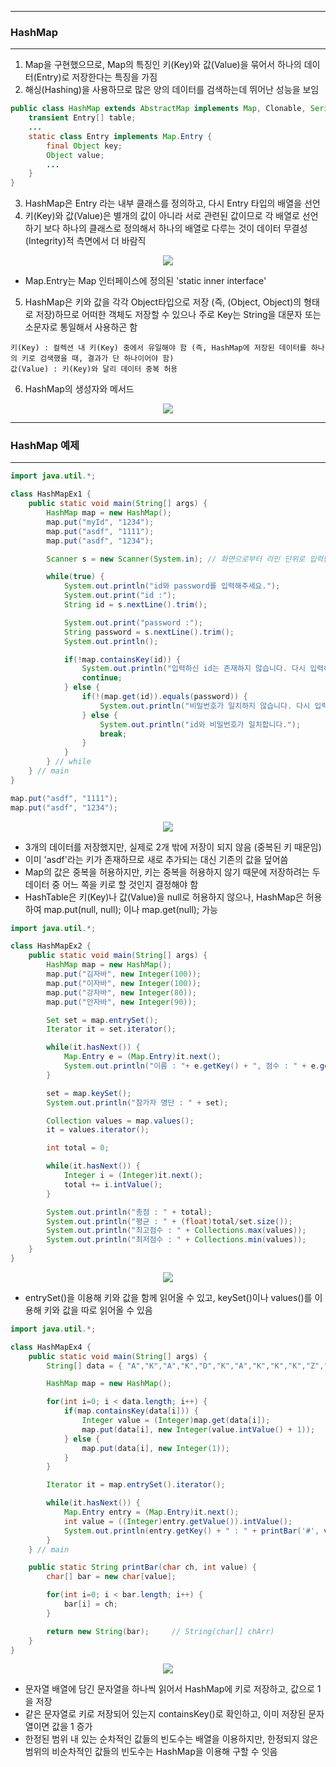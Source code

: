 -----
### HashMap
-----
1. Map을 구현했으므로, Map의 특징인 키(Key)와 값(Value)을 묶어서 하나의 데이터(Entry)로 저장한다는 특징을 가짐
2. 해싱(Hashing)을 사용하므로 많은 양의 데이터를 검색하는데 뛰어난 성능을 보임
```java
public class HashMap extends AbstractMap implements Map, Clonable, Serializable {
    transient Entry[] table;
    ...
    static class Entry implements Map.Entry {
        final Object key;
        Object value;
        ...
    }
}
```

3. HashMap은 Entry 라는 내부 클래스를 정의하고, 다시 Entry 타입의 배열을 선언
4. 키(Key)와 값(Value)은 별개의 값이 아니라 서로 관련된 값이므로 각 배열로 선언하기 보다 하나의 클래스로 정의해서 하나의 배열로 다루는 것이 데이터 무결성(Integrity)적 측면에서 더 바람직
<div align="center">
<img src="https://github.com/sooyounghan/HTTP/assets/34672301/36a85065-336e-4212-8f7d-d8981dccde05">
</div>

  - Map.Entry는 Map 인터페이스에 정의된 'static inner interface'

5. HashMap은 키와 값을 각각 Object타입으로 저장 (즉, (Object, Object)의 형태로 저장)하므로 어떠한 객체도 저장할 수 있으나 주로 Key는 String을 대문자 또는 소문자로 통일해서 사용하곤 함
```
키(Key) : 컬렉션 내 키(Key) 중에서 유일해야 함 (즉, HashMap에 저장된 데이터를 하나의 키로 검색했을 때, 결과가 단 하나이어야 함)
값(Value) : 키(Key)와 달리 데이터 중복 허용
```

6. HashMap의 생성자와 메서드
<div align="center">
<img  src="https://github.com/sooyounghan/HTTP/assets/34672301/50f05fc7-cd7c-42da-bd2b-91c2cac5cc38">
</div>

-----
### HashMap 예제
-----
```java
import java.util.*;

class HashMapEx1 {
	public static void main(String[] args) {
		HashMap map = new HashMap();
		map.put("myId", "1234");
		map.put("asdf", "1111");
		map.put("asdf", "1234");

		Scanner s = new Scanner(System.in);	// 화면으로부터 라인 단위로 입력받음

		while(true) {
			System.out.println("id와 password를 입력해주세요.");
			System.out.print("id :");
			String id = s.nextLine().trim();

			System.out.print("password :");
			String password = s.nextLine().trim();
			System.out.println();

			if(!map.containsKey(id)) {
				System.out.println("입력하신 id는 존재하지 않습니다. 다시 입력해주세요.");
				continue;
			} else {
				if(!(map.get(id)).equals(password)) {
					System.out.println("비밀번호가 일치하지 않습니다. 다시 입력해주세요.");
				} else {
					System.out.println("id와 비밀번호가 일치합니다.");						
					break;
				}
			}
		} // while
	} // main
}
```

```java
map.put("asdf", "1111");
map.put("asdf", "1234");
```
<div align="center">
<img src="https://github.com/sooyounghan/HTTP/assets/34672301/b2bf4d62-da28-46c8-99ae-5cb79105695d">
</div>

  - 3개의 데이터를 저장했지만, 실제로 2개 밖에 저장이 되지 않음 (중복된 키 때문임)
  - 이미 'asdf'라는 키가 존재하므로 새로 추가되는 대신 기존의 값을 덮어씀
  - Map의 값은 중복을 허용하지만, 키는 중복을 허용하지 않기 때문에 저장하려는 두 데이터 중 어느 쪽을 키로 할 것인지 결정해야 함
  - HashTable은 키(Key)나 값(Value)을 null로 허용하지 않으나, HashMap은 허용하여 map.put(null, null); 이나 map.get(null); 가능

```java
import java.util.*;

class HashMapEx2 {
	public static void main(String[] args) {
		HashMap map = new HashMap();
		map.put("김자바", new Integer(100));
		map.put("이자바", new Integer(100));
		map.put("강자바", new Integer(80));
		map.put("안자바", new Integer(90));

		Set set = map.entrySet();
		Iterator it = set.iterator();

		while(it.hasNext()) {
			Map.Entry e = (Map.Entry)it.next();
			System.out.println("이름 : "+ e.getKey() + ", 점수 : " + e.getValue());
		}

		set = map.keySet();
		System.out.println("참가자 명단 : " + set);

		Collection values = map.values();
		it = values.iterator();

		int total = 0;

		while(it.hasNext()) {
			Integer i = (Integer)it.next();
			total += i.intValue();
		}

		System.out.println("총점 : " + total);
		System.out.println("평균 : " + (float)total/set.size());
		System.out.println("최고점수 : " + Collections.max(values));
		System.out.println("최저점수 : " + Collections.min(values));
	}
}
```
<div align="center">
<img src="https://github.com/sooyounghan/HTTP/assets/34672301/e4239fff-1792-4308-96e2-b1c21e43b64a">
</div>

  - entrySet()을 이용해 키와 값을 함께 읽어올 수 있고, keySet()이나 values()를 이용해 키와 값을 따로 읽어올 수 있음

```java
import java.util.*;

class HashMapEx4 {
	public static void main(String[] args) {
		String[] data = { "A","K","A","K","D","K","A","K","K","K","Z","D" };

		HashMap map = new HashMap();

		for(int i=0; i < data.length; i++) {
			if(map.containsKey(data[i])) {
				Integer value = (Integer)map.get(data[i]);
				map.put(data[i], new Integer(value.intValue() + 1));
			} else {
				map.put(data[i], new Integer(1));			
			}
		}

		Iterator it = map.entrySet().iterator();

		while(it.hasNext()) {
			Map.Entry entry = (Map.Entry)it.next();
			int value = ((Integer)entry.getValue()).intValue();
			System.out.println(entry.getKey() + " : " + printBar('#', value) + " " + value );
		}
	} // main

	public static String printBar(char ch, int value) { 
		char[] bar = new char[value]; 

		for(int i=0; i < bar.length; i++) { 
			bar[i] = ch; 
		} 

		return new String(bar); 	// String(char[] chArr)
	}
}
```
<div align="center">
<img src="https://github.com/sooyounghan/HTTP/assets/34672301/25b0f138-2092-4dda-80b3-104a691e949c">
</div>

  - 문자열 배열에 담긴 문자열을 하나씩 읽어서 HashMap에 키로 저장하고, 값으로 1을 저장
  - 같은 문자열로 키로 저장되어 있는지 containsKey()로 확인하고, 이미 저장된 문자열이면 값을 1 증가
  - 한정된 범위 내 있는 순차적인 값들의 빈도수는 배열을 이용하지만, 한정되지 않은 범위의 비순차적인 값들의 빈도수는 HashMap을 이용해 구할 수 잇음
